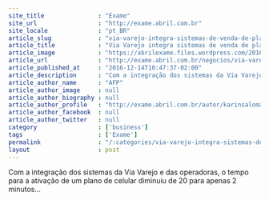 ```yaml
---
site_title               : "Exame"
site_url                 : "http://exame.abril.com.br"
site_locale              : "pt_BR"
article_slug             : "via-varejo-integra-sistemas-de-venda-de-planos-de-celular"
article_title            : "Via Varejo integra sistemas de venda de planos de celular"
article_image            : "https://abrilexame.files.wordpress.com/2016/12/cb_mobile.jpg?quality=70&strip=all&w=1024"
article_url              : "http://exame.abril.com.br/negocios/via-varejo-planos-celular/"
article_published_at     : "2016-12-14T10:47:37-02:00"
article_description      : "Com a integração dos sistemas da Via Varejo e das operadoras, o tempo para a ativação de um plano de celular diminuiu de 20 para apenas 2 minutos..."
article_author_name      : "AFP"
article_author_image     : null
article_author_biography : null
article_author_profile   : "http://exame.abril.com.br/autor/karinsalomaoexame/"
article_author_facebook  : null
article_author_twitter   : null
category                 : ['business']
tags                     : ['Exame']
permalink                : "/:categories/via-varejo-integra-sistemas-de-venda-de-planos-de-celular/"
layout                   : post
---
```


Com a integração dos sistemas da Via Varejo e das operadoras, o tempo para a ativação de um plano de celular diminuiu de 20 para apenas 2 minutos...
